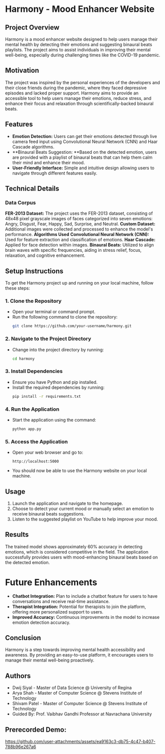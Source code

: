 # Harmony - Mood Enhancer Website
## Project Overview
Harmony is a mood enhancer website designed to help users manage their mental health by detecting their emotions and suggesting binaural beats playlists. The project aims to assist individuals in improving their mental well-being, especially during challenging times like the COVID-19 pandemic.

## Motivation
The project was inspired by the personal experiences of the developers and their close friends during the pandemic, where they faced depressive episodes and lacked proper support. Harmony aims to provide an accessible tool to help users manage their emotions, reduce stress, and enhance their focus and relaxation through scientifically-backed binaural beats.

## Features
- **Emotion Detection:** Users can get their emotions detected through live camera feed input using Convolutional Neural Network (CNN) and Haar Cascade algorithms.
- **Binaural Beats Suggestion: **Based on the detected emotion, users are provided with a playlist of binaural beats that can help them calm their mind and enhance their mood.
- **User-Friendly Interface:** Simple and intuitive design allowing users to navigate through different features easily.
## Technical Details
### Data Corpus
**FER-2013 Dataset:** The project uses the FER-2013 dataset, consisting of 48x48 pixel grayscale images of faces categorized into seven emotions: Angry, Disgust, Fear, Happy, Sad, Surprise, and Neutral.
**Custom Dataset:** Additional images were collected and processed to enhance the model's performance.
**Algorithms Used**
**Convolutional Neural Network (CNN):** Used for feature extraction and classification of emotions.
**Haar Cascade:** Applied for face detection within images.
**Binaural Beats:** Utilized to align brain waves with specific frequencies, aiding in stress relief, focus, relaxation, and cognitive enhancement.

## Setup Instructions

To get the Harmony project up and running on your local machine, follow these steps:

### 1. Clone the Repository
- Open your terminal or command prompt.
- Run the following command to clone the repository:
    ```bash
    git clone https://github.com/your-username/harmony.git
    ```

### 2. Navigate to the Project Directory
- Change into the project directory by running:
    ```bash
    cd harmony
    ```

### 3. Install Dependencies
- Ensure you have Python and pip installed.
- Install the required dependencies by running:
    ```bash
    pip install -r requirements.txt
    ```

### 4. Run the Application
- Start the application using the command:
    ```bash
    python app.py
    ```

### 5. Access the Application
- Open your web browser and go to:
    ```
    http://localhost:5000
    ```
- You should now be able to use the Harmony website on your local machine.

## Usage
1. Launch the application and navigate to the homepage.
1. Choose to detect your current mood or manually select an emotion to receive binaural beats suggestions.
1. Listen to the suggested playlist on YouTube to help improve your mood.

## Results
The trained model shows approximately 60% accuracy in detecting emotions, which is considered competitive in the field. The application successfully provides users with mood-enhancing binaural beats based on the detected emotion.

# Future Enhancements
- **Chatbot Integration:** Plan to include a chatbot feature for users to have conversations and receive real-time assistance.
- **Therapist Integration:** Potential for therapists to join the platform, offering more personalized support to users.
- **Improved Accuracy:** Continuous improvements in the model to increase emotion detection accuracy.

## Conclusion
Harmony is a step towards improving mental health accessibility and awareness. By providing an easy-to-use platform, it encourages users to manage their mental well-being proactively.

## Authors
- Dwij Siyal - Master of Data Science @ University of Regina
- Arya Shah - Master of Computer Science @ Stevens Institute of Technology
- Shivam Patel - Master of Computer Science @ Stevens Institute of Technology
- Guided By: Prof. Vaibhav Gandhi Professor at Navrachana University

## Prerecorded Demo:

https://github.com/user-attachments/assets/ea9163c3-db75-4c47-b407-788b96e267a6 


